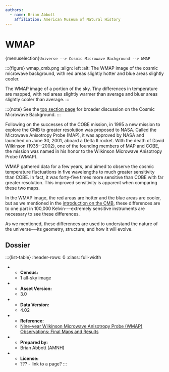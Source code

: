 ```yaml
---
authors:
  - name: Brian Abbott
    affiliation: American Museum of Natural History
---
```



# WMAP

{menuselection}`Universe --> Cosmic Microwave Background --> WMAP`




:::{figure} wmap_cmb.png
:align: left
:alt: The WMAP image of the cosmic microwave background, with red areas slightly hotter and blue areas slightly cooler.

The WMAP image of a portion of the sky. Tiny differences in temperature are mapped, with red areas slightly warmer than average and bluer areas slightly cooler than average. 
:::


:::{note}
See the [top section page](../index) for broader discussion on the Cosmic Microwave Background.
:::


Following on the successes of the COBE mission, in 1995 a new mission to explore the CMB to greater resolution was proposed to NASA. Called the Microwave Anisotropy Probe (MAP), it was approved by NASA and launched on June 30, 2001, aboard a Delta II rocket. With the death of David Wilkinson (1935--2002), one of the founding members of MAP and COBE, the mission was named in his honor to the Wilkinson Microwave Anisotropy Probe (WMAP).

WMAP gathered data for a few years, and aimed to observe the cosmic temperature fluctuations in five wavelengths to much greater sensitivity than COBE. In fact, it was forty-five times more sensitive than COBE with far greater resolution. This improved sensitivity is apparent when comparing these two maps.

In the WMAP image, the red areas are hotter and the blue areas are cooler, but as we mentioned in the [introduction on the CMB](../index), these differences are to one part in 100,000 Kelvin---extremely sensitive instruments are necessary to see these differences.

As we mentioned, these differences are used to understand the nature of the universe---its geometry, structure, and how it will evolve. 







## Dossier
:::{list-table}
:header-rows: 0
:class: full-width

* - **Census:**
  - 1 all-sky image
* - **Asset Version:**
  - 3.0
* - **Data Version:**
  - 4.02
* - **Reference:**
  - [Nine-year Wilkinson Microwave Anisotropy Probe (WMAP) Observations: Final Maps and Results](https://doi.org/10.1093/mnras/stab1475)
* - **Prepared by:**
  - Brian Abbott (AMNH)
* - **License:**
  - ??? - link to a page?
:::